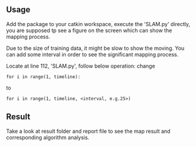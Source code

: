 Usage
-----
Add the package to your catkin workspace, execute the 'SLAM.py' directly, you are supposed tp see a figure on the screen which can show the mapping process. 

Due to the size of training data, it might be slow to show the moving. You can add some interval in order to see the significant mapping process.

Locate at line 112, 'SLAM.py', follow below operation:
change
~~~~
for i in range(1, timeline): 
~~~~
to
~~~~
for i in range(1, timeline, <interval, e.g.25>)
~~~~

Result
------

Take a look at result folder and report file to see the map result and corresponding algorithm analysis.
